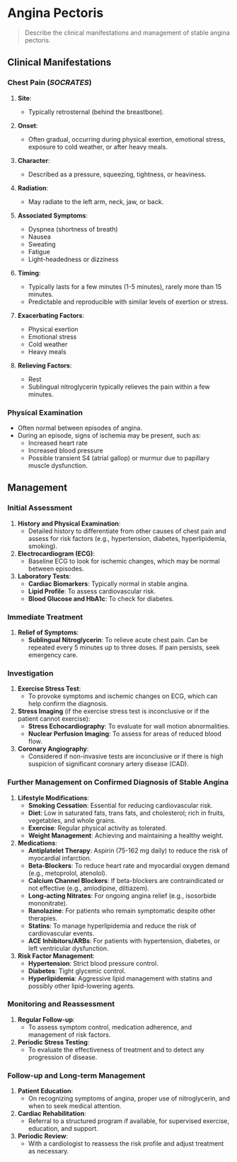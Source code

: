 # Angina Pectoris

> Describe the clinical manifestations and management of stable angina pectoris.

## Clinical Manifestations

### Chest Pain (_SOCRATES_)

1. **Site**:

   - Typically retrosternal (behind the breastbone).

2. **Onset**:

   - Often gradual, occurring during physical exertion, emotional stress, exposure to cold weather, or after heavy meals.

3. **Character**:

   - Described as a pressure, squeezing, tightness, or heaviness.

4. **Radiation**:

   - May radiate to the left arm, neck, jaw, or back.

5. **Associated Symptoms**:

   - Dyspnea (shortness of breath)
   - Nausea
   - Sweating
   - Fatigue
   - Light-headedness or dizziness

6. **Timing**:

   - Typically lasts for a few minutes (1-5 minutes), rarely more than 15 minutes.
   - Predictable and reproducible with similar levels of exertion or stress.

7. **Exacerbating Factors**:

   - Physical exertion
   - Emotional stress
   - Cold weather
   - Heavy meals

8. **Relieving Factors**:
   - Rest
   - Sublingual nitroglycerin typically relieves the pain within a few minutes.

### Physical Examination

- Often normal between episodes of angina.
- During an episode, signs of ischemia may be present, such as:
  - Increased heart rate
  - Increased blood pressure
  - Possible transient S4 (atrial gallop) or murmur due to papillary muscle dysfunction.

## Management

### Initial Assessment

1. **History and Physical Examination**:
   - Detailed history to differentiate from other causes of chest pain and assess for risk factors (e.g., hypertension, diabetes, hyperlipidemia, smoking).
2. **Electrocardiogram (ECG)**:
   - Baseline ECG to look for ischemic changes, which may be normal between episodes.
3. **Laboratory Tests**:
   - **Cardiac Biomarkers**: Typically normal in stable angina.
   - **Lipid Profile**: To assess cardiovascular risk.
   - **Blood Glucose and HbA1c**: To check for diabetes.

### Immediate Treatment

1. **Relief of Symptoms**:
   - **Sublingual Nitroglycerin**: To relieve acute chest pain. Can be repeated every 5 minutes up to three doses. If pain persists, seek emergency care.

### Investigation

1. **Exercise Stress Test**:
   - To provoke symptoms and ischemic changes on ECG, which can help confirm the diagnosis.
2. **Stress Imaging** (if the exercise stress test is inconclusive or if the patient cannot exercise):
   - **Stress Echocardiography**: To evaluate for wall motion abnormalities.
   - **Nuclear Perfusion Imaging**: To assess for areas of reduced blood flow.
3. **Coronary Angiography**:
   - Considered if non-invasive tests are inconclusive or if there is high suspicion of significant coronary artery disease (CAD).

### Further Management on Confirmed Diagnosis of Stable Angina

1. **Lifestyle Modifications**:
   - **Smoking Cessation**: Essential for reducing cardiovascular risk.
   - **Diet**: Low in saturated fats, trans fats, and cholesterol; rich in fruits, vegetables, and whole grains.
   - **Exercise**: Regular physical activity as tolerated.
   - **Weight Management**: Achieving and maintaining a healthy weight.
2. **Medications**:
   - **Antiplatelet Therapy**: Aspirin (75-162 mg daily) to reduce the risk of myocardial infarction.
   - **Beta-Blockers**: To reduce heart rate and myocardial oxygen demand (e.g., metoprolol, atenolol).
   - **Calcium Channel Blockers**: If beta-blockers are contraindicated or not effective (e.g., amlodipine, diltiazem).
   - **Long-acting Nitrates**: For ongoing angina relief (e.g., isosorbide mononitrate).
   - **Ranolazine**: For patients who remain symptomatic despite other therapies.
   - **Statins**: To manage hyperlipidemia and reduce the risk of cardiovascular events.
   - **ACE Inhibitors/ARBs**: For patients with hypertension, diabetes, or left ventricular dysfunction.
3. **Risk Factor Management**:
   - **Hypertension**: Strict blood pressure control.
   - **Diabetes**: Tight glycemic control.
   - **Hyperlipidemia**: Aggressive lipid management with statins and possibly other lipid-lowering agents.

### Monitoring and Reassessment

1. **Regular Follow-up**:
   - To assess symptom control, medication adherence, and management of risk factors.
2. **Periodic Stress Testing**:
   - To evaluate the effectiveness of treatment and to detect any progression of disease.

### Follow-up and Long-term Management

1. **Patient Education**:
   - On recognizing symptoms of angina, proper use of nitroglycerin, and when to seek medical attention.
2. **Cardiac Rehabilitation**:
   - Referral to a structured program if available, for supervised exercise, education, and support.
3. **Periodic Review**:
   - With a cardiologist to reassess the risk profile and adjust treatment as necessary.
